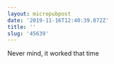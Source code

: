 ```yaml
---
layout: micropubpost
date: '2019-11-16T12:40:39.872Z'
title: ''
slug: '45639'
---
```

Never mind, it worked that time
